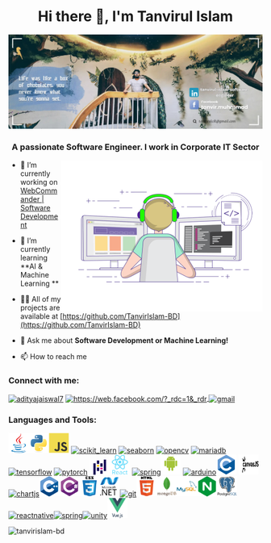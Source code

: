 <h1 align="center">Hi there 👋, I'm Tanvirul Islam</h1>
<div align="center"> <img src="https://raw.githubusercontent.com/TanvirIslam-BD/TanvirIslam-BD/main/Your paragraph text.png"> </div>
<h3 align="center">A passionate Software Engineer. I work in Corporate IT Sector</h3>
<img align="right" alt="Coding" width="400" src="https://raw.githubusercontent.com/devSouvik/devSouvik/master/gif3.gif">

- 🔭 I’m currently working on [WebCommander | Software Development](https://www.webalive.com.au/)

- 🌱 I’m currently learning **AI & Machine Learning **

- 👨‍💻 All of my projects are available at [https://github.com/TanvirIslam-BD](https://github.com/TanvirIslam-BD)

- 💬 Ask me about **Software Development or Machine Learning!**

- 📫 How to reach me


<h3 align="left">Connect with me:</h3>
<p align="left">
<a href="https://www.linkedin.com/in/tanvirul-islam-software-engineer/" target="blank"><img align="center" src="https://raw.githubusercontent.com/rahuldkjain/github-profile-readme-generator/master/src/images/icons/Social/linked-in-alt.svg" alt="adityajaiswal7" height="30" width="40" /></a>
  <a href="https://web.facebook.com/tanvir.muhmmad/" target="blank"><img align="center" src="https://raw.githubusercontent.com/rahuldkjain/github-profile-readme-generator/master/src/images/icons/Social/facebook.svg" alt="https://web.facebook.com/?_rdc=1&_rdr" height="30" width="40" />
  </a>
    <a href="mailto:tanvir1ariyan@gmail.com">
      <img align="center" src="https://img.shields.io/badge/Gmail-333333?logo=gmail" alt="gmail" height="30"  />
  </a>
</p>

<h3 align="left">Languages and Tools:</h3>
<p><a href="https://www.java.com" target="_blank" rel="noreferrer"><img src="https://raw.githubusercontent.com/devicons/devicon/master/icons/java/java-original.svg" alt="java" width="40" height="40"></a><a href="https://www.python.org" target="_blank" rel="noreferrer"><img src="https://raw.githubusercontent.com/devicons/devicon/master/icons/python/python-original.svg" alt="python" width="40" height="40"></a><a href="https://developer.mozilla.org/en-US/docs/Web/JavaScript" target="_blank" rel="noreferrer"><img src="https://raw.githubusercontent.com/devicons/devicon/master/icons/javascript/javascript-original.svg" alt="javascript" width="40" height="40"></a>
    <a href="https://scikit-learn.org/" target="_blank" rel="noreferrer"><img height="30" width="40" class="mb-4 mr-4 h-6 w-6 sm:h-10 sm:w-10" src="https://upload.wikimedia.org/wikipedia/commons/0/05/Scikit_learn_logo_small.svg" alt="scikit_learn"></a>
<a href="https://seaborn.pydata.org/" target="_blank" rel="noreferrer"><img height="30" width="40" class="mb-4 mr-4 h-6 w-6 sm:h-10 sm:w-10" src="https://seaborn.pydata.org/_images/logo-mark-lightbg.svg" alt="seaborn"></a>
<a href="https://opencv.org/" target="_blank" rel="noreferrer"><img height="30" width="40" class="mb-4 mr-4 h-6 w-6 sm:h-10 sm:w-10" src="https://www.vectorlogo.zone/logos/opencv/opencv-icon.svg" alt="opencv"></a>
<a href="https://mariadb.org/" target="_blank" rel="noreferrer"><img height="30" width="40" class="mb-4 mr-4 h-6 w-6 sm:h-10 sm:w-10" src="https://www.vectorlogo.zone/logos/mariadb/mariadb-icon.svg" alt="mariadb"></a>
<a href="https://www.tensorflow.org" target="_blank" rel="noreferrer"><img height="30" width="40" class="mb-4 mr-4 h-6 w-6 sm:h-10 sm:w-10" src="https://www.vectorlogo.zone/logos/tensorflow/tensorflow-icon.svg" alt="tensorflow"></a>
<a href="https://pytorch.org/" target="_blank" rel="noreferrer"><img height="30" width="40" class="mb-4 mr-4 h-6 w-6 sm:h-10 sm:w-10" src="https://www.vectorlogo.zone/logos/pytorch/pytorch-icon.svg" alt="pytorch"></a>
<a href="https://pandas.pydata.org/" target="_blank" rel="noreferrer"><img height="30" width="40" class="mb-4 mr-4 h-6 w-6 sm:h-10 sm:w-10" src="https://raw.githubusercontent.com/devicons/devicon/2ae2a900d2f041da66e950e4d48052658d850630/icons/pandas/pandas-original.svg" alt="pandas"></a><a href="https://reactjs.org/" target="_blank" rel="noreferrer"><img src="https://raw.githubusercontent.com/devicons/devicon/master/icons/react/react-original-wordmark.svg" alt="react" width="40" height="40"></a>
    <a href="https://spring.io/" target="_blank" rel="noreferrer"><img height="30" width="40" class="mb-4 mr-4 h-6 w-6 sm:h-10 sm:w-10" src="https://www.vectorlogo.zone/logos/springio/springio-icon.svg" alt="spring"></a><a href="https://developer.android.com" target="_blank" rel="noreferrer"><img src="https://raw.githubusercontent.com/devicons/devicon/master/icons/android/android-original-wordmark.svg" alt="android" width="40" height="40"></a>
    <a href="https://www.arduino.cc/" target="_blank" rel="noreferrer"><img src="https://cdn.worldvectorlogo.com/logos/arduino-1.svg" alt="arduino" width="40" height="40"></a><a href="https://www.cprogramming.com/" target="_blank" rel="noreferrer"><img src="https://raw.githubusercontent.com/devicons/devicon/master/icons/c/c-original.svg" alt="c" width="40" height="40"></a>
    <a href="https://canvasjs.com" target="_blank" rel="noreferrer"><img src="https://raw.githubusercontent.com/Hardik0307/Hardik0307/master/assets/canvasjs-charts.svg" alt="canvasjs" width="40" height="40"></a><a href="https://www.chartjs.org" target="_blank" rel="noreferrer"><img src="https://www.chartjs.org/media/logo-title.svg" alt="chartjs" width="40" height="40"></a><a href="https://www.w3schools.com/cpp/" target="_blank" rel="noreferrer"><img src="https://raw.githubusercontent.com/devicons/devicon/master/icons/cplusplus/cplusplus-original.svg" alt="cplusplus" width="40" height="40"></a><a href="https://www.w3schools.com/cs/" target="_blank" rel="noreferrer"><img src="https://raw.githubusercontent.com/devicons/devicon/master/icons/csharp/csharp-original.svg" alt="csharp" width="40" height="40"></a><a href="https://www.w3schools.com/css/" target="_blank" rel="noreferrer"><img src="https://raw.githubusercontent.com/devicons/devicon/master/icons/css3/css3-original-wordmark.svg" alt="css3" width="40" height="40"></a><a href="https://dotnet.microsoft.com/" target="_blank" rel="noreferrer"><img src="https://raw.githubusercontent.com/devicons/devicon/master/icons/dot-net/dot-net-original-wordmark.svg" alt="dotnet" width="40" height="40"></a><a href="https://git-scm.com/" target="_blank" rel="noreferrer"><img src="https://www.vectorlogo.zone/logos/git-scm/git-scm-icon.svg" alt="git" width="40" height="40"></a><a href="https://www.w3.org/html/" target="_blank" rel="noreferrer"><img src="https://raw.githubusercontent.com/devicons/devicon/master/icons/html5/html5-original-wordmark.svg" alt="html5" width="40" height="40"></a><a href="https://www.mongodb.com/" target="_blank" rel="noreferrer"><img src="https://raw.githubusercontent.com/devicons/devicon/master/icons/mongodb/mongodb-original-wordmark.svg" alt="mongodb" width="40" height="40"></a><a href="https://www.mysql.com/" target="_blank" rel="noreferrer"><img src="https://raw.githubusercontent.com/devicons/devicon/master/icons/mysql/mysql-original-wordmark.svg" alt="mysql" width="40" height="40"></a><a href="https://www.nginx.com" target="_blank" rel="noreferrer"><img src="https://raw.githubusercontent.com/devicons/devicon/master/icons/nginx/nginx-original.svg" alt="nginx" width="40" height="40"></a><a href="https://www.postgresql.org" target="_blank" rel="noreferrer"><img src="https://raw.githubusercontent.com/devicons/devicon/master/icons/postgresql/postgresql-original-wordmark.svg" alt="postgresql" width="40" height="40"></a><a href="https://reactnative.dev/" target="_blank" rel="noreferrer"><img src="https://reactnative.dev/img/header_logo.svg" alt="reactnative" width="40" height="40"></a><a href="https://spring.io/" target="_blank" rel="noreferrer"><img src="https://www.vectorlogo.zone/logos/springio/springio-icon.svg" alt="spring" width="40" height="40"></a><a href="https://unity.com/" target="_blank" rel="noreferrer"><img src="https://www.vectorlogo.zone/logos/unity3d/unity3d-icon.svg" alt="unity" width="40" height="40"></a><a href="https://vuejs.org/" target="_blank" rel="noreferrer"><img src="https://raw.githubusercontent.com/devicons/devicon/master/icons/vuejs/vuejs-original-wordmark.svg" alt="vuejs" width="40" height="40"></a></p>

<p>
  <img align="left" src="https://github-readme-stats.vercel.app/api/top-langs?username=tanvirislam-bd&show_icons=true&locale=en&layout=compact" alt="tanvirislam-bd" />
</p>



